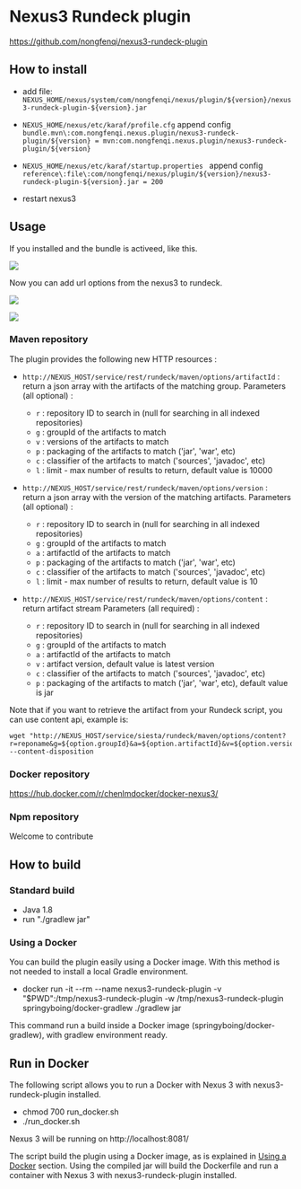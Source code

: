 # Nexus3 Rundeck plugin

<https://github.com/nongfenqi/nexus3-rundeck-plugin>

## How to install


* add file: `NEXUS_HOME/nexus/system/com/nongfenqi/nexus/plugin/${version}/nexus3-rundeck-plugin-${version}.jar`

* `NEXUS_HOME/nexus/etc/karaf/profile.cfg` append config  `bundle.mvn\:com.nongfenqi.nexus.plugin/nexus3-rundeck-plugin/${version} = mvn:com.nongfenqi.nexus.plugin/nexus3-rundeck-plugin/${version}`
* `NEXUS_HOME/nexus/etc/karaf/startup.properties ` append config `reference\:file\:com/nongfenqi/nexus/plugin/${version}/nexus3-rundeck-plugin-${version}.jar = 200`

* restart nexus3

## Usage

If you installed and the bundle is activeed, like this.

![](./doc/image/bundle-activeed.jpeg)

Now you can add url options from the nexus3 to rundeck.

![](./doc/image/rundeck-options.png)

![](./doc/image/rundeck-execution.jpeg)

### Maven repository

The plugin provides the following new HTTP resources :

- `http://NEXUS_HOST/service/rest/rundeck/maven/options/artifactId` : return a json array with the artifacts of the matching group.
  Parameters (all optional) :
  - `r` : repository ID to search in (null for searching in all indexed repositories)
  - `g` : groupId of the artifacts to match
  - `v` : versions of the artifacts to match
  - `p` : packaging of the artifacts to match ('jar', 'war', etc)
  - `c` : classifier of the artifacts to match ('sources', 'javadoc', etc)
  - `l` : limit - max number of results to return, default value is 10000

- `http://NEXUS_HOST/service/rest/rundeck/maven/options/version` : return a json array with the version of the matching artifacts.
  Parameters (all optional) :
  - `r` : repository ID to search in (null for searching in all indexed repositories)
  - `g` : groupId of the artifacts to match
  - `a` : artifactId of the artifacts to match
  - `p` : packaging of the artifacts to match ('jar', 'war', etc)
  - `c` : classifier of the artifacts to match ('sources', 'javadoc', etc)
  - `l` : limit - max number of results to return, default value is 10

- `http://NEXUS_HOST/service/rest/rundeck/maven/options/content` : return artifact stream
  Parameters (all required) :
  - `r` : repository ID to search in (null for searching in all indexed repositories)
  - `g` : groupId of the artifacts to match
  - `a` : artifactId of the artifacts to match
  - `v` : artifact version, default value is latest version
  - `c` : classifier of the artifacts to match ('sources', 'javadoc', etc)
  - `p` : packaging of the artifacts to match ('jar', 'war', etc), default value is jar


Note that if you want to retrieve the artifact from your Rundeck script, you can use content api, example is:

    wget "http://NEXUS_HOST/service/siesta/rundeck/maven/options/content?r=reponame&g=${option.groupId}&a=${option.artifactId}&v=${option.version}" --content-disposition

### Docker repository

https://hub.docker.com/r/chenlmdocker/docker-nexus3/

### Npm repository

Welcome to contribute


## How to build

### Standard build

- Java 1.8
- run "./gradlew jar"

### Using a Docker

You can build the plugin easily using a Docker image. With this method is not needed to install a local Gradle environment.

- docker run -it --rm --name nexus3-rundeck-plugin -v "$PWD":/tmp/nexus3-rundeck-plugin -w /tmp/nexus3-rundeck-plugin springyboing/docker-gradlew ./gradlew jar

This command run a build inside a Docker image (springyboing/docker-gradlew), with gradlew environment ready.

## Run in Docker

The following script allows you to run a Docker with Nexus 3 with nexus3-rundeck-plugin installed.

-  chmod 700 run_docker.sh
- ./run_docker.sh

Nexus 3 will be running on http://localhost:8081/

The script build the plugin using a Docker image, as is explained in [Using a Docker](#using-a-docker) section.
Using the compiled jar will build the Dockerfile and run a container with Nexus 3 with nexus3-rundeck-plugin installed.
